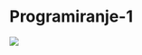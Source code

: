 # Programiranje-1

[<img src="https://discordapp.com/api/guilds/440055845552914433/widget.png" align="center">](https://discord.gg/zmzyGgw)
